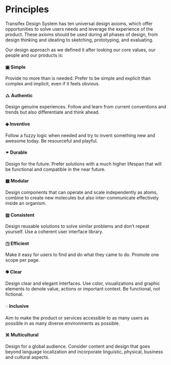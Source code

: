 # Principles

Transifex Design System has ten universal design axioms, which offer opportunities to solve users needs and leverage the experience of the product. These axioms should be used during all phases of design, from design thinking and ideating to sketching, prototyping, and evaluating.

Our design approach as we defined it after looking our core values, our people and our products is:

#### ▣ Simple
Provide no more than is needed. Prefer to be simple and explicit than complex and implicit, even if it feels obvious.

#### △ Authentic
Design genuine experiences. Follow and learn from current conventions and trends but also differentiate and think ahead.

#### ◈ Inventive
Follow a fuzzy logic when needed and try to invent something new and awesome today. Be resourceful and playful.

#### ⚭ Durable
Design for the future. Prefer solutions with a much higher lifespan that will be functional and compatible in the near future.

#### ▦ Modular
Design components that can operate and scale independently as atoms, combine to create new molecules but also inter-communicate effectively inside an organism.

#### ▥ Consistent
Design reusable solutions to solve similar problems and don’t repeat yourself. Use a coherent user interface library.


#### ◳ Efficient
Make it easy for users to find and do what they came to do. Promote one scope per page.


#### ✱ Clear
Design clear and elegant interfaces. Use color, visualizations and graphic elements to denote value, actions or important context. Be functional, not fictional.


#### ◌ Inclusive
Aim to make the product or services accessible to as many users as possible in as many diverse environments as possible. 


#### ⌘ Multicultural 
Design for a global audience. Consider content and design that goes beyond language localization and incorporate linguistic, physical, business and cultural aspects.
